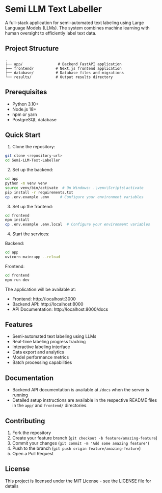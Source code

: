 # Semi LLM Text Labeller

A full-stack application for semi-automated text labeling using Large Language Models (LLMs). The system combines machine learning with human oversight to efficiently label text data.

## Project Structure

```
.
├── app/                # Backend FastAPI application
├── frontend/          # Next.js frontend application
├── database/          # Database files and migrations
└── results/           # Output results directory
```

## Prerequisites

- Python 3.10+
- Node.js 18+
- npm or yarn
- PostgreSQL database

## Quick Start

1. Clone the repository:
```bash
git clone <repository-url>
cd Semi-LLM-Text-Labeller
```

2. Set up the backend:
```bash
cd app
python -m venv venv
source venv/bin/activate  # On Windows: .\venv\Scripts\activate
pip install -r requirements.txt
cp .env.example .env     # Configure your environment variables
```

3. Set up the frontend:
```bash
cd frontend
npm install
cp .env.example .env.local  # Configure your environment variables
```

4. Start the services:

Backend:
```bash
cd app
uvicorn main:app --reload
```

Frontend:
```bash
cd frontend
npm run dev
```

The application will be available at:
- Frontend: http://localhost:3000
- Backend API: http://localhost:8000
- API Documentation: http://localhost:8000/docs

## Features

- Semi-automated text labeling using LLMs
- Real-time labeling progress tracking
- Interactive labeling interface
- Data export and analytics
- Model performance metrics
- Batch processing capabilities

## Documentation

- Backend API documentation is available at `/docs` when the server is running
- Detailed setup instructions are available in the respective README files in the `app/` and `frontend/` directories

## Contributing

1. Fork the repository
2. Create your feature branch (`git checkout -b feature/amazing-feature`)
3. Commit your changes (`git commit -m 'Add some amazing feature'`)
4. Push to the branch (`git push origin feature/amazing-feature`)
5. Open a Pull Request

## License

This project is licensed under the MIT License - see the LICENSE file for details 